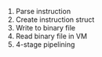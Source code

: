 1. Parse instruction
2. Create instruction struct
3. Write to binary file
4. Read binary file in VM
5. 4-stage pipelining 
